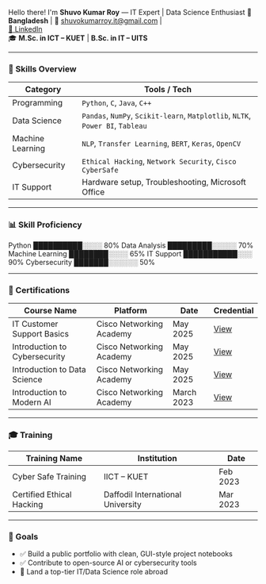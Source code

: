Hello there! I'm **Shuvo Kumar Roy** — IT Expert | Data Science Enthusiast
📍 **Bangladesh** | 📧 [shuvokumarroy.it@gmail.com](mailto:shuvokumarroy.it@gmail.com) |  
[🔗 LinkedIn](https://www.linkedin.com/in/shuvokumarroy/)  
🎓 **M.Sc. in ICT – KUET** | **B.Sc. in IT – UITS**

---

### 🔧 Skills Overview

| Category         | Tools / Tech                                                                   |
|------------------|--------------------------------------------------------------------------------|
| Programming      | `Python`, `C`, `Java`, `C++`                                                   |
| Data Science     | `Pandas`, `NumPy`, `Scikit-learn`, `Matplotlib`, `NLTK`, `Power BI`, `Tableau` |
| Machine Learning | `NLP`, `Transfer Learning`, `BERT`, `Keras`, `OpenCV`                          |
| Cybersecurity    | `Ethical Hacking`, `Network Security`, `Cisco CyberSafe`                       |
| IT Support       | Hardware setup, Troubleshooting, Microsoft Office                              |

---

### 📊 Skill Proficiency

Python         ██████████░░░░  80%
Data Analysis  █████████░░░░░  70%
Machine Learning ████████░░░░  65%
IT Support     ███████████░░░ 90%
Cybersecurity  ███████░░░░░░  50%

---

### 📜 Certifications

| Course Name                  | Platform                   | Date       | Credential |
|-----------------------------|----------------------------|------------|------------|
| IT Customer Support Basics  | Cisco Networking Academy   | May 2025   | [View](https://www.credly.com/badges/ba8f4391-f85b-48be-8185-e41d4ce7086a/public_url) |
| Introduction to Cybersecurity | Cisco Networking Academy | May 2025   | [View](https://www.credly.com/badges/3e4fc105-ef9d-4ad3-a66b-bf6434e4bf26/public_url) |
| Introduction to Data Science | Cisco Networking Academy  | May 2025   | [View](https://www.credly.com/badges/78252204-837c-4cb7-a11d-69328c059122/public_url) |
| Introduction to Modern AI    | Cisco Networking Academy  | March 2023 | [View](https://www.credly.com/badges/d379c301-14f3-4190-9193-e74fdc49303d/public_url) |

---

### 🎓 Training

| Training Name                    | Institution                         | Date         |
|----------------------------------|-------------------------------------|--------------|
| Cyber Safe Training              | IICT – KUET                         | Feb 2023     |
| Certified Ethical Hacking        | Daffodil International University   | Mar 2023     |

---

### 🌱 Goals

- ✅ Build a public portfolio with clean, GUI-style project notebooks  
- ✅ Contribute to open-source AI or cybersecurity tools  
- 🚀 Land a top-tier IT/Data Science role abroad
